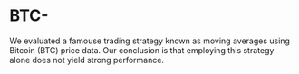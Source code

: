 # BTC-
We evaluated a famouse trading strategy known as moving averages using Bitcoin (BTC) price data. Our conclusion is that employing this strategy alone does not yield strong performance.
